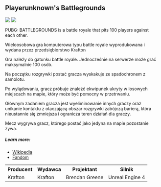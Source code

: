 Playerunknown's Battlegrounds
-----------------------------

![](https://cdn1.epicgames.com/spt-assets/53ec4985296b4facbe3a8d8d019afba9/pubg-battlegrounds-9i69f.jpg) ![](https://wstatic-prod-boc.krafton.com/common/content/news/20240805/dlUzHj8V.jpg)

PUBG: BATTLEGROUNDS is a battle royale that pits 100 players against each other.

Wieloosobowa gra komputerowa typu battle royale wyprodukowana i wydana przez przedsiębiorstwo Krafton

Gra należy do gatunku battle royale. Jednocześnie na serwerze może grać maksymalnie 100 osób.

Na początku rozgrywki postać gracza wyskakuje ze spadochronem z samolotu.

Po wylądowaniu, gracz próbuje znaleźć ekwipunek ukryty w losowych miejscach na mapie, który może być pomocny w przetrwaniu.

Głównym zadaniem gracza jest wyeliminowanie innych graczy oraz unikanie kontaktu z otaczającą obszar rozgrywki zabójczą barierą, która nieustannie się zmniejsza i ogranicza teren działań dla graczy.

Mecz wygrywa gracz, którego postać jako jedyna na mapie pozostanie żywa.

##### Learn more:

*   [Wikipedia](https://pl.wikipedia.org/wiki/PlayerUnknown%E2%80%99s_Battlegrounds)
*   [Fandom](https://pubg.wiki.gg/wiki/PUBG_Wiki)

<table>
    <tr>
        <th>Producent</th>
        <th>Wydawca</th>
        <th>Projektant</th>
        <th>Silnik</th>
    </tr>
    <tr>
        <td>Krafton</td>
        <td>Krafton</td>
        <td>Brendan Greene</td>
        <td>Unreal Engine 4</td>
    </tr>
</table>